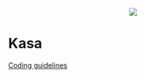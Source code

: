 <p align="center">
  <img src="https://user-images.githubusercontent.com/65536079/167368745-5bbcfa42-d572-4f55-972d-1a54ff7cb730.png" />
</p>

# Kasa

[Coding guidelines](https://course.oc-static.com/projects/Front-End+V2/P9+React+1/Coding+guidelines+Kasa+FR.pdf)
